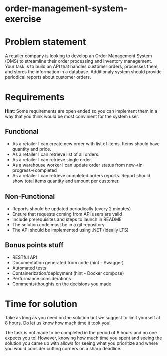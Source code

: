 # order-management-system-exercise

# Problem statement

A retailer company is looking to develop an Order Management System (OMS) to streamline their order processing and inventory management. Your task is to build an API that handles customer orders, processes them, and stores the information in a database. Additionaly system should provide periodical reports about customer orders.

# Requirements

**Hint**: Some requirements are open ended so you can implement them in a way that you think would be most convinient for the system user.

## Functional
* As a retailer I can create new order with list of items. Items should have quantity and price.
* As a retailer I can retrieve list of all orders.
* As a retailer I can retrieve single order.
* As a warehouse worker I can update order status from new->in progress->completed
* As a retailer I can retrieve completed orders reports. Report should show total items quantity and amount per customer. 

## Non-Functional
* Reports should be updated periodically (every 2 minutes)
* Ensure that requests coming from API users are valid
* Include prerequisites and steps to launch in README
* The solution code must be in a git repository
* The API should be implemented using .NET (ideally LTS)

## Bonus points stuff
* RESTful API
* Documentation generated from code (hint - Swagger)
* Automated tests
* Containerization/deployment (hint - Docker compose)
* Performance considerations
* Comments/thoughts on the decisions you made

# Time for solution

Take as long as you need on the solution but we suggest to limit yourself at 8 hours. Do let us know how much time it took you!

The task is not made to be completed in the period of 8 hours and no one expects you to! However, knowing how much time you spent and seeing the solution you came up with allows for seeing what you prioritize and where you would consider cutting corners on a sharp deadline.
